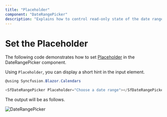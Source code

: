 ```yaml
---
title: "Placeholder"
component: "DateRangePicker"
description: "Explains how to control read-only state of the date range picker component."
---
```


# Set the Placeholder

The following code demonstrates how to set [Placeholder](https://help.syncfusion.com/cr/blazor/Syncfusion.Blazor.Calendars.SfDateRangePicker.html#Syncfusion_Blazor_Calendars_SfDateRangePicker_Placeholder) in the DateRangePicker component.

Using `Placeholder`, you can display a short hint in the input element.

```csharp
@using Syncfusion.Blazor.Calendars

<SfDateRangePicker Placeholder="Choose a date range"></SfDateRangePicker>
```

The output will be as follows.

![DateRangePicker](../images/placeholder.png)